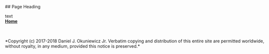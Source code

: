 <table>
	<meta name="viewport" content="width=device-width, initial-scale=1.0">
	<link rel="stylesheet" type="text/css" href="stylesheet.css">
	<body style="max-width: 1080px">
<table>
## Page Heading

text
<br>
[**Home**](index.html)<br><br><br>
<footer>
*Copyright (c) 2017-2018 Daniel J. Okuniewicz Jr. Verbatim copying and distribution of this entire site are permitted worldwide, without royalty, in any medium, provided this notice is preserved.*
</footer>
